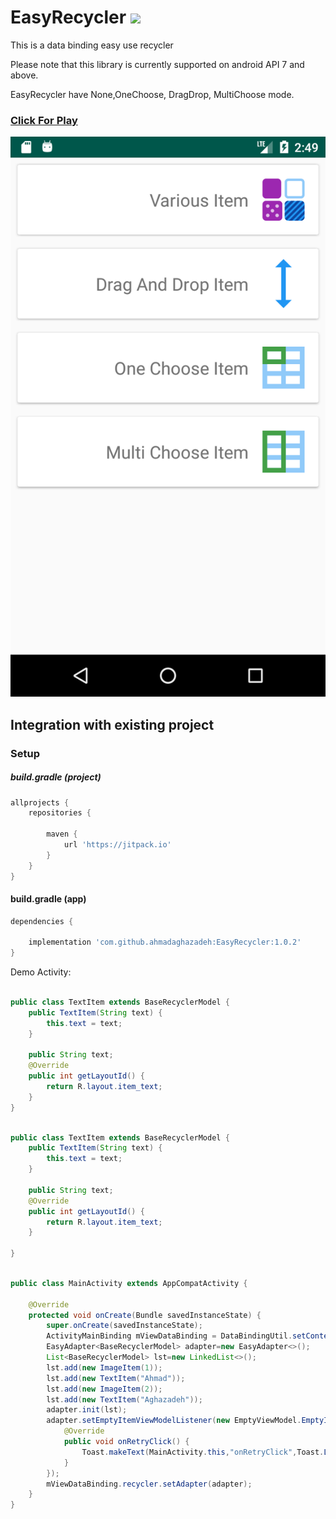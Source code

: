 # EasyRecycler [![](https://jitpack.io/v/ahmadaghazadeh/easyRecycler.svg)](https://jitpack.io/#ahmadaghazadeh/easyRecycler)

This is a data binding easy use recycler

Please note that this library is currently supported on android API 7 and above.

EasyRecycler have  None,OneChoose, DragDrop, MultiChoose mode.

### [Click For Play](https://youtu.be/HREz61ww4hc)
<div align="center">
  <a href="https://youtu.be/HREz61ww4hc"><img src="media/screenshot.png" alt="Play Video"></a>
</div>

Integration with existing project
---

### Setup

##### build.gradle (project)
```groovy
allprojects {
    repositories {
       
        maven {
            url 'https://jitpack.io'
        }
    }
}
```

#### build.gradle (app)
```groovy
dependencies {
     
    implementation 'com.github.ahmadaghazadeh:EasyRecycler:1.0.2'
}
```
 
 
Demo Activity:

```java

public class TextItem extends BaseRecyclerModel {
    public TextItem(String text) {
        this.text = text;
    }

    public String text;
    @Override
    public int getLayoutId() {
        return R.layout.item_text;
    }
}

```

```java

public class TextItem extends BaseRecyclerModel {
    public TextItem(String text) {
        this.text = text;
    }

    public String text;
    @Override
    public int getLayoutId() {
        return R.layout.item_text;
    }

}

```

```java

public class MainActivity extends AppCompatActivity {

    @Override
    protected void onCreate(Bundle savedInstanceState) {
        super.onCreate(savedInstanceState);
        ActivityMainBinding mViewDataBinding = DataBindingUtil.setContentView(this, R.layout.activity_main);
        EasyAdapter<BaseRecyclerModel> adapter=new EasyAdapter<>();
        List<BaseRecyclerModel> lst=new LinkedList<>();
        lst.add(new ImageItem(1));
        lst.add(new TextItem("Ahmad"));
        lst.add(new ImageItem(2));
        lst.add(new TextItem("Aghazadeh"));
        adapter.init(lst);
        adapter.setEmptyItemViewModelListener(new EmptyViewModel.EmptyItemViewModelListener() {
            @Override
            public void onRetryClick() {
                Toast.makeText(MainActivity.this,"onRetryClick",Toast.LENGTH_LONG).show();
            }
        });
        mViewDataBinding.recycler.setAdapter(adapter);
    }
}

```

